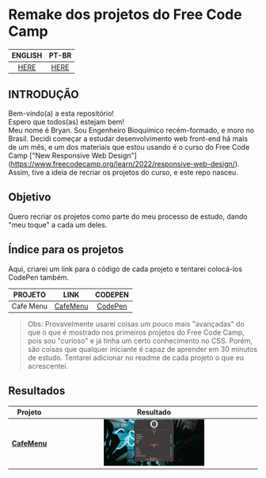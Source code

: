 # **Remake dos projetos do Free Code Camp**  

|**ENGLISH**|**PT-BR**|
|:---------:|:-------:|
|[HERE](./README.md)|[HERE](./README-PTBR.md)|  

## **INTRODUÇÃO**  
<span>Bem-vindo(a) a esta repositório!</span>  
Espero que todos(as) estejam bem!  
Meu nome é Bryan. Sou Engenheiro Bioquímico recém-formado, e moro no Brasil. Decidi começar a estudar desenvolvimento web front-end há mais de um mês, e um dos materiais que estou usando é o curso do Free Code Camp ["New Responsive Web Design"] (https://www.freecodecamp.org/learn/2022/responsive-web-design/). Assim, tive a ideia de recriar os projetos do curso, e este repo nasceu.  

## **Objetivo**  
Quero recriar os projetos como parte do meu processo de estudo, dando "meu toque" a cada um deles.  

## **Índice para os projetos**  
Aqui, criarei um link para o código de cada projeto e tentarei colocá-los CodePen também.  

|**PROJETO**|**LINK**|**CODEPEN**|
|:---------:|:------:|:--------:|
| Cafe Menu |[CafeMenu](./Projects/01-CafeMenu/index.html)|[CodePen](https://codepen.io/dotcodevlab/details/OJELzyb)|  

>Obs: Provavelmente usarei coisas um pouco mais "avançadas" do que o que é mostrado nos primeiros projetos do Free Code Camp, pois sou "curioso" e já tinha um certo conhecimento no CSS. Porém, são coisas que qualquer iniciante é capaz de aprender em 30 minutos de estudo. Tentarei adicionar no readme de cada projeto o que eu acrescentei.  

## **Resultados**  

|**Projeto**|**Resultado**|
|:---------:|:-----------:|
|**[CafeMenu](./Projects/01-CafeMenu/index.html)**|<img src="Projects\01-CafeMenu\src\result.JPG" width="50%">|
